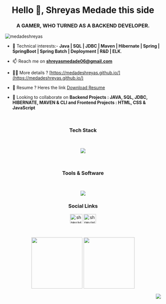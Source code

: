 <h1 align="center">Hello 👋, Shreyas Medade  this side </h1>
<h3 align="center">A GAMER, WHO TURNED AS A BACKEND DEVELOPER.</h3>

<p align="left"> <img src="https://komarev.com/ghpvc/?username=medadeshreyas&label=Profile%20views&color=0e75b6&style=flat" alt="medadeshreyas" /> </p>

- 🌱 Technical interests:-  **Java | SQL | JDBC | Maven | Hibernate | Spring | SpringBoot | Spring Batch | Deployment | R&D | ELK**.

- 📫 Reach me on  **shreyasmedade06@gmail.com**

- 👨‍💻 More details ?  [https://medadeshreyas.github.io/](https://medadeshreyas.github.io/)

- 📄 Resume ? Heres the link  [Download Resume](https://medadeshreyas.github.io/assets/docs/Shreyas_Medade_Resume.pdf)

- 👯 Looking to collaborate on **Backend Projects : JAVA, SQL, JDBC, HIBERNATE, MAVEN & CLI and Frontend Projects : HTML, CSS & JavaScript**


<br/>

<h3 align="center"> Tech Stack</h3>
<br/>

<p align="center" >
  <a href="https://skillicons.dev">
    <img src="https://skillicons.dev/icons?i=java,linux,spring,hibernate,maven,mysql,aws,js,html,bootstrap,tailwindcss&perline=11" />
  </a>
</p>

<br/>

<h3 align="center">Tools & Software</h3>

<br/>

<p align="center" >
  <a href="https://skillicons.dev">
    <img src="https://skillicons.dev/icons?i=git,github,vscode,netlify&perline=4" />
  </a>
</p>

<h3 align="center">Social Links </h3>
<p align="center">
<a href="https://twitter.com/shreyasmedade" target="blank"><img align="center" src="https://raw.githubusercontent.com/rahuldkjain/github-profile-readme-generator/master/src/images/icons/Social/twitter.svg" alt="shreyasmedade" height="30" width="40" /></a>
<a href="https://linkedin.com/in/shreyasmedade" target="blank"><img align="center" src="https://raw.githubusercontent.com/rahuldkjain/github-profile-readme-generator/master/src/images/icons/Social/linked-in-alt.svg" alt="shreyasmedade" height="30" width="40" /></a>
</p>

<br/>

<p align="center">
  <img height="165em" src="https://github-readme-streak-stats.herokuapp.com/?user=medadeshreyas&show_icons=true&hide_border=true&&count_private=true&include_all_commits=true"/>  
  <img height="165em" src="https://github-readme-stats.vercel.app/api?username=medadeshreyas&show_icons=true&hide_border=true&&count_private=true&include_all_commits=true" />
</p>

<p align="right">
  <img src="https://activity-graph.herokuapp.com/graph?username=medadeshreyas&show_icons=true&count_private=true&include_all_commits=true&theme=minimal&hide_border=true&radius=4" />
</p>
